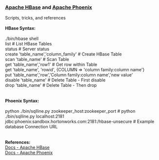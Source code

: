 <h3><a href="https://hbase.apache.org/book.html">Apache HBase</a> and <a href="https://phoenix.apache.org/">Apache Phoenix</a></h3>
Scripts, tricks, and references
<br>
<br><b>HBase Syntax:</b>
<br>
<br>./bin/hbase shell
<br>list                                 # List HBase Tables
<br>status                               # Server status
<br>create 'table_name','column_family'  # Create HBase Table
<br>scan 'table_name'                    # Scan Table
<br>get 'table_name','row1'              # Get row within Table
<br>get 'table_name', 'rowid', {COLUMN => 'column family:column name'}
<br>put 'table_name','row','Column family:column name','new value'
<br>disable 'table_name'                 # Delete Table - First disable
<br>drop 'table_name'                    # Delete Table - Then drop
<br>
<br>
<br><b>Phoenix Syntax:</b>
<br>
<br>python ./bin/sqlline.py zookeeper_host:zookeeper_port      # python ./bin/sqlline.py localhost:2181
<br>jdbc:phoenix:sandbox.hortonworks.com:2181:/hbase-unsecure  # Example database Connection URL
<br>
<br>
<br><b>References:</b>
<br><a href="https://hbase.apache.org/book.html">Docs - Apache HBase</a>
<br><a href="https://phoenix.apache.org">Docs - Apache Phoenix</a>
<br>
